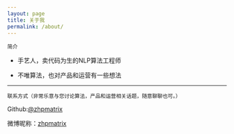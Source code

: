 ```yaml
---
layout: page
title: 关于我
permalink: /about/
---
```


    简介

- 手艺人，卖代码为生的NLP算法工程师

- 不唯算法，也对产品和运营有一些想法

 
---


    联系方式（非常乐意与您讨论算法，产品和运营相关话题，随意聊聊也可。）

Github:[@zhpmatrix](https://github.com/zhpmatrix/)

微博昵称：[zhpmatrix](https://www.weibo.com/u/2879902091/home)



